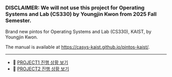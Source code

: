 ### DISCLAIMER: We will not use this project for Operating Systems and Lab (CS330) by Youngjin Kwon from 2025 Fall Semester.

Brand new pintos for Operating Systems and Lab (CS330), KAIST, by Youngjin Kwon.

The manual is available at https://casys-kaist.github.io/pintos-kaist/.

---

- 📄 [PROJECT1 진행 상황 보기](./PROJECT1.md)
- 📄 [PROJECT2 진행 상황 보기](./PROJECT2.md)